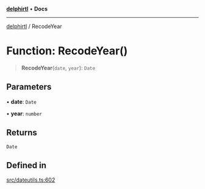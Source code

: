 [**delphirtl**](../README.md) • **Docs**

***

[delphirtl](../globals.md) / RecodeYear

# Function: RecodeYear()

> **RecodeYear**(`date`, `year`): `Date`

## Parameters

• **date**: `Date`

• **year**: `number`

## Returns

`Date`

## Defined in

[src/dateutils.ts:602](https://github.com/chuacw/delphirtl/blob/99d8c44e63124381b30b888cd4b51a7f5a9f03a2/src/dateutils.ts#L602)
